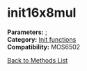 # init16x8mul

**Parameters:** ;  
**Category:** [Init functions](../categories/init_functions.md)  
**Compatibility:** MOS6502  


[Back to Methods List](../../SUMMARY.md)
